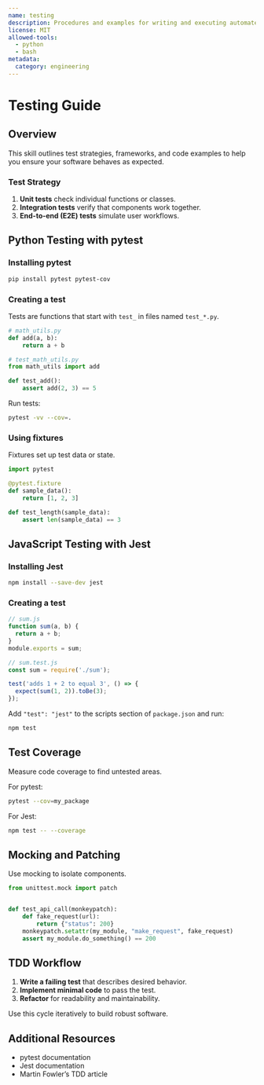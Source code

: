 ```yaml
---
name: testing
description: Procedures and examples for writing and executing automated tests for software. Use this skill when verifying code correctness with unit, integration, or end-to-end tests.
license: MIT
allowed-tools:
  - python
  - bash
metadata:
  category: engineering
---
```

# Testing Guide

## Overview

This skill outlines test strategies, frameworks, and code examples to help you ensure your software behaves as expected.

### Test Strategy

1. **Unit tests** check individual functions or classes.
2. **Integration tests** verify that components work together.
3. **End-to-end (E2E) tests** simulate user workflows.

## Python Testing with pytest

### Installing pytest

```bash
pip install pytest pytest-cov
```

### Creating a test

Tests are functions that start with `test_` in files named `test_*.py`.

```python
# math_utils.py
def add(a, b):
    return a + b

# test_math_utils.py
from math_utils import add

def test_add():
    assert add(2, 3) == 5
```

Run tests:

```bash
pytest -vv --cov=.
```

### Using fixtures

Fixtures set up test data or state.

```python
import pytest

@pytest.fixture
def sample_data():
    return [1, 2, 3]

def test_length(sample_data):
    assert len(sample_data) == 3
```

## JavaScript Testing with Jest

### Installing Jest

```bash
npm install --save-dev jest
```

### Creating a test

```javascript
// sum.js
function sum(a, b) {
  return a + b;
}
module.exports = sum;

// sum.test.js
const sum = require('./sum');

test('adds 1 + 2 to equal 3', () => {
  expect(sum(1, 2)).toBe(3);
});
```

Add `"test": "jest"` to the scripts section of `package.json` and run:

```bash
npm test
```

## Test Coverage

Measure code coverage to find untested areas.

For pytest:

```bash
pytest --cov=my_package
```

For Jest:

```bash
npm test -- --coverage
```

## Mocking and Patching

Use mocking to isolate components.

```python
from unittest.mock import patch


def test_api_call(monkeypatch):
    def fake_request(url):
        return {"status": 200}
    monkeypatch.setattr(my_module, "make_request", fake_request)
    assert my_module.do_something() == 200
```

## TDD Workflow

1. **Write a failing test** that describes desired behavior.
2. **Implement minimal code** to pass the test.
3. **Refactor** for readability and maintainability.

Use this cycle iteratively to build robust software.

## Additional Resources

- pytest documentation
- Jest documentation
- Martin Fowler’s TDD article
